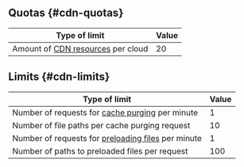 ## Quotas {#cdn-quotas}

| Type of limit | Value |
| ---------------------------------------- | ---------- |
| Amount of [CDN resources](../../cdn/concepts/resource.md) per cloud | 20 |

## Limits {#cdn-limits}

| Type of limit | Value |
| ----- | ----- |
| Number of requests for [cache purging](../../cdn/concepts/caching.md#purge) per minute | 1 |
| Number of file paths per cache purging request | 10 |
| Number of requests for [preloading files](../../cdn/concepts/caching.md#prefetch) per minute | 1 |
| Number of paths to preloaded files per request | 100 |
